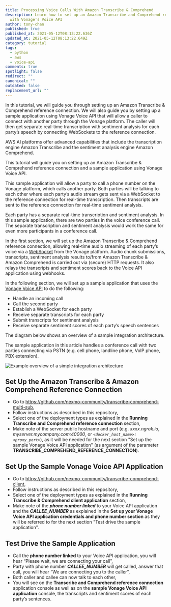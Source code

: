 ```yaml
---
title: Processing Voice Calls With Amazon Transcribe & Comprehend
description: Learn how to set up an Amazon Transcribe and Comprehend reference
  with Vonage's Voice API
author: tony-chan
published: true
published_at: 2021-05-12T08:13:22.636Z
updated_at: 2021-05-12T08:13:22.649Z
category: tutorial
tags:
  - python
  - aws
  - voice-api
comments: true
spotlight: false
redirect: ""
canonical: ""
outdated: false
replacement_url: ""
---
```

In this tutorial, we will guide you through setting up an Amazon Transcribe & Comprehend reference connection. We will also guide you by setting up a sample application using Vonage Voice API that will allow a caller to connect with another party through the Vonage platform. The caller will then get separate real-time transcription with sentiment analysis for each party’s speech by connecting WebSockets to the reference connection.

AWS AI platforms offer advanced capabilities that include the transcription engine Amazon Transcribe and the sentiment analysis engine Amazon Comprehend.

This tutorial will guide you on setting up an Amazon Transcribe & Comprehend reference connection and a sample application using Vonage Voice API.

This sample application will allow a party to call a phone number on the Vonage platform, which calls another party. Both parties will be talking to each other where each party’s audio stream gets sent via a WebSocket to the reference connection for real-time transcription. Then transcripts are sent to the reference connection for real-time sentiment analysis.

Each party has a separate real-time transcription and sentiment analysis. In this sample application, there are two parties in the voice conference call. The separate transcription and sentiment analysis would work the same for even more participants in a conference call.

In the first section, we will set up the Amazon Transcribe & Comprehend reference connection, allowing real-time audio streaming of each party’s voice via a [WebSocket](https://www.vonage.com/communications-apis/platform/websockets/) from the Vonage platform. Audio chunk submissions, transcripts, sentiment analysis results to/from Amazon Transcribe & Amazon Comprehend is carried out via (secure) HTTP requests. It also relays the transcripts and sentiment scores back to the Voice API application using webhooks.

In the following section, we will set up a sample application that uses the [Vonage Voice API](https://developer.nexmo.com/voice/voice-api/overview) to do the following:

* Handle an incoming call
* Call the second party
* Establish a WebSocket for each party
* Receive separate transcripts for each party
* Submit transcripts for sentiment analysis
* Receive separate sentiment scores of each party’s speech sentences

<sign-up number></sign-up>

The diagram below shows an overview of a sample integration architecture.

The sample application in this article handles a conference call with two parties connecting via PSTN (e.g. cell phone, landline phone, VoIP phone, PBX extension).

![Example overview of a simple integration architecture](/content/blog/processing-voice-calls-with-amazon-transcribe-comprehend/transcribe-comprehend.png)

## Set Up the Amazon Transcribe & Amazon Comprehend Reference Connection

* Go to <https://github.com/nexmo-community/transcribe-comprehend-multi-sub>,
* Follow instructions as described in this repository,
* Select one of the deployment types as explained in the **Running Transcribe and Comprehend reference connection** section,
* Make note of the server public hostname and port (e.g. *xxxx.ngrok.io*, *myserver.mycompany.com:40000*, or *`<docker_host_name>:<proxy_port>`*), as it will be needed for the next section "Set up the sample Vonage Voice API application" (as argument of the parameter **TRANSCRIBE_COMPREHEND_REFERENCE_CONNECTION**).

## Set Up the Sample Vonage Voice API Application

* Go to <https://github.com/nexmo-community/transcribe-comprehend-client>, 
* Follow instructions as described in this repository,
* Select one of the deployment types as explained in the **Running Transcribe & Comprehend client application** section,
* Make note of the ***phone number linked*** to your Voice API application and the ***CALLEE_NUMBER*** as explained in the **Set up your Vonage Voice API application credentials and phone number section** as they will be referred to for the next section "Test drive the sample application".

## Test Drive the Sample Application

* Call the **phone number linked** to your Voice API application, you will hear “Please wait, we are connecting your call”,
* Party with phone number ***CALLEE_NUMBER*** will get called, answer that call, you will hear “We are connecting you to the caller”,
* Both caller and callee can now talk to each other,
* You will see on the **Transcribe and Comprehend reference connection** application console as well as on the **sample Vonage Voice API application** console, the transcripts and sentiment scores of each party’s sentences.